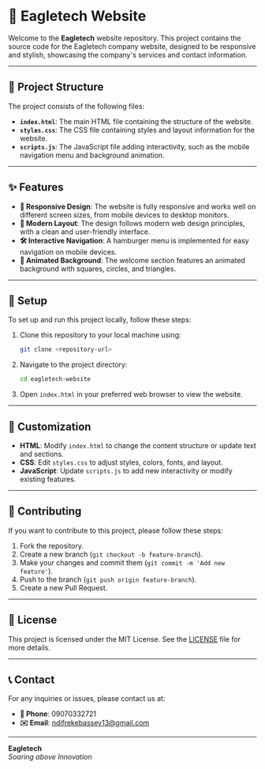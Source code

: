 # 🦅 Eagletech Website

Welcome to the **Eagletech** website repository. This project contains the source code for the Eagletech company website, designed to be responsive and stylish, showcasing the company's services and contact information.

---

## 📁 Project Structure

The project consists of the following files:

- **`index.html`**: The main HTML file containing the structure of the website.
- **`styles.css`**: The CSS file containing styles and layout information for the website.
- **`scripts.js`**: The JavaScript file adding interactivity, such as the mobile navigation menu and background animation.

---

## ✨ Features

- **📱 Responsive Design**: The website is fully responsive and works well on different screen sizes, from mobile devices to desktop monitors.
- **🎨 Modern Layout**: The design follows modern web design principles, with a clean and user-friendly interface.
- **🛠️ Interactive Navigation**: A hamburger menu is implemented for easy navigation on mobile devices.
- **🌟 Animated Background**: The welcome section features an animated background with squares, circles, and triangles.

---

## 🚀 Setup

To set up and run this project locally, follow these steps:

1. Clone this repository to your local machine using:
    ```bash
    git clone <repository-url>
    ```

2. Navigate to the project directory:
    ```bash
    cd eagletech-website
    ```

3. Open `index.html` in your preferred web browser to view the website.

---

## 🎨 Customization

- **HTML**: Modify `index.html` to change the content structure or update text and sections.
- **CSS**: Edit `styles.css` to adjust styles, colors, fonts, and layout.
- **JavaScript**: Update `scripts.js` to add new interactivity or modify existing features.

---

## 🤝 Contributing

If you want to contribute to this project, please follow these steps:

1. Fork the repository.
2. Create a new branch (`git checkout -b feature-branch`).
3. Make your changes and commit them (`git commit -m 'Add new feature'`).
4. Push to the branch (`git push origin feature-branch`).
5. Create a new Pull Request.

---

## 📜 License

This project is licensed under the MIT License. See the [LICENSE](LICENSE) file for more details.

---

## 📞 Contact

For any inquiries or issues, please contact us at:
- **📱 Phone**: 09070332721
- **✉️ Email**: [ndifrekebassey13@gmail.com](mailto:ndifrekebassey13@gmail.com)

---

**Eagletech**  
*Soaring above Innovation*
